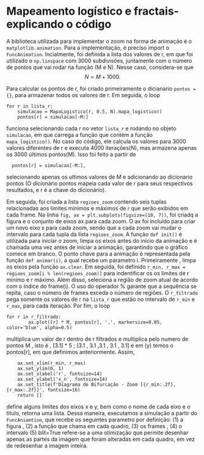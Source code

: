 # Mapeamento logístico e fractais- explicando o código

A biblioteca utilizada para implementar o zoom na forma de animação é o ```matplotlib.animation```. Para a implementação, é preciso import o ```FuncAnimation```. Incialmente, foi definida a lista dos valores de r, em que foi utilizado o ```np.linspace``` com 3000 subdivisões, juntamente com o número de pontos que vai rodar na função (M e N). Nesse caso, considera-se que $$N = M + 1000.$$

Para calcular os pontos de r, foi criado primeiramente o dicianario ```pontos = {}```, para armazenar todos os valores de r. Em seguida, o loop

```
for r in lista_r:
    simulacao = MapaLogistico(r, 0.5, N).mapa_logistico()
    pontos[r] = simulacao[-M:]
```

funciona selecionando cada r no vetor ```lista_r``` e rodando no objeto ```simulacao```, em que carrega a função que contém a função ```mapa_logistico()```. No caso do código, ele calcula os valores para 3000 valores diferentes de r e executa 4000 iterações(N), mas armazena apenas os 3000 últimos pontos(M). Isso foi feito a partir de 
```
  pontos[r] = simulacao[-M:],
```
selecionando apenas os ultimos valores de M e adicionando ao dicionario pontos (O dicionário pontos mapeia cada valor de r para seus respectivos resultados, e r é a chave do dicionário).

Em seguida, foi criada a lista ```regioes_zoom``` contendo seis tuplas relacionadas aos limites mínimos e máximos de r que serão exibidos em cada frame. Na linha ```fig, ax = plt.subplots(figsize=(10, 7))```, foi criadq a figura e o conjunto de eixos ax para cada zoom. O ax foi incluído para criar um novo eixo x para cada zoom, sendo que a cada zoom vai mudar o intervalo para cada tupla da lista ```regioes_zoom```. A função ```def init()``` é utilizada para iniciar o zoom, limpa os eixos antes do início da animação e é chamada uma vez antes de iniciar a animação, garantindo que o gráfico comece em branco. O ponto chave para a animação é representada pela função ```def animar(i)```, a qual recebe um parametro i. Primeiramente , limpa os eixos pela função ```ax.clear```. Em seguida, foi definido ```r_min, r_max = regioes_zoom[i % len(regioes_zoom)]``` para indentificar os os limites de r mínimo e r máximo. Além disso, seleciona a região de zoom atual de acordo com o índice do frame(i). O uso do operador % garante que a sequência se repita, caso o número de frames exceda o número de regiões. O ```r_filtrado``` pega somente os valores de r na ```lista_r``` que estão no intervalo de ```r_min``` e ```r_max```, para cada iteração. Por fim, o loop 

```
for r in r_filtrado:
        ax.plot([r] * M, pontos[r], '.', markersize=0.05, color='blue', alpha=0.5)
```

multiplica um valor de r dentro de r filtrados e multiplica pelo numero de pontos M , isto é , [3.1] * 5 ; [3.1 , 3.1 ,3.1 , 3.1 , 3.1] e em (y) temos o pontos[r], em que definimos anteriormente. Assim, 

```
    ax.set_xlim(r_min, r_max)
    ax.set_ylim(0, 1)
    ax.set_xlabel('r', fontsize=14)
    ax.set_ylabel('x_n', fontsize=14)
    ax.set_title(f'Diagrama de Bifurcação - Zoom [{r_min:.2f}, {r_max:.2f}]', fontsize=16)
    return []

```

define alguns limites dos eixos x e y, bem como o nome de cada eixo e o titulo, retorna uma lista. Dessa maneira, executamos a simulação a partir do ```FuncAniamtion```, que recebe os seguintes parametro por definição:
(1) a figura , (2) a função que chama em cada quadro, (3) os frames , (4) o intervalo (5) blit=True refere-se a uma otimização que permite desenhar apenas as partes da imagem que foram alteradas em cada quadro, em vez de redesenhar a imagem inteira.